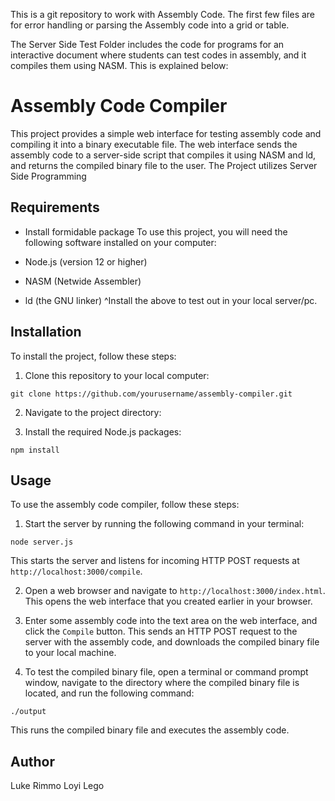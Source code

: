 This is a git repository to work with Assembly Code. The first few files are for error handling or parsing the Assembly code into a grid or table.

The Server Side Test Folder includes the code for programs for an interactive document where students can test codes in assembly, and it compiles them using NASM. 
This is explained below:


# Assembly Code Compiler

This project provides a simple web interface for testing assembly code and compiling it into a binary executable file. The web interface sends the assembly code to a server-side script that compiles it using NASM and ld, and returns the compiled binary file to the user.
The Project utilizes Server Side Programming

## Requirements

- Install formidable package
To use this project, you will need the following software installed on your computer:

- Node.js (version 12 or higher)
- NASM (Netwide Assembler)
- ld (the GNU linker)
^Install the above to test out in your local server/pc.

## Installation

To install the project, follow these steps:

1. Clone this repository to your local computer:


`git clone https://github.com/yourusername/assembly-compiler.git`


2. Navigate to the project directory:

3. Install the required Node.js packages:

`npm install`


## Usage

To use the assembly code compiler, follow these steps:

1. Start the server by running the following command in your terminal:

`node server.js`

This starts the server and listens for incoming HTTP POST requests at `http://localhost:3000/compile`.

2. Open a web browser and navigate to `http://localhost:3000/index.html`. This opens the web interface that you created earlier in your browser.

3. Enter some assembly code into the text area on the web interface, and click the `Compile` button. This sends an HTTP POST request to the server with the assembly code, and downloads the compiled binary file to your local machine.

4. To test the compiled binary file, open a terminal or command prompt window, navigate to the directory where the compiled binary file is located, and run the following command:

`./output`


This runs the compiled binary file and executes the assembly code.

## Author

Luke Rimmo Loyi Lego
